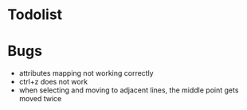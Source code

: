 # Todolist

# Bugs

- attributes mapping not working correctly
- ctrl+z does not work
- when selecting and moving to adjacent lines, the middle point gets moved twice
